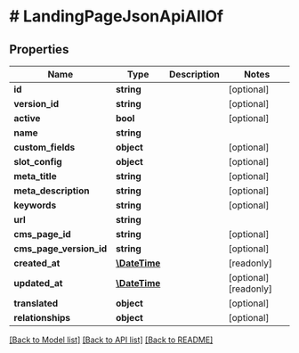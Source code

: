 # # LandingPageJsonApiAllOf

## Properties

Name | Type | Description | Notes
------------ | ------------- | ------------- | -------------
**id** | **string** |  | [optional]
**version_id** | **string** |  | [optional]
**active** | **bool** |  | [optional]
**name** | **string** |  |
**custom_fields** | **object** |  | [optional]
**slot_config** | **object** |  | [optional]
**meta_title** | **string** |  | [optional]
**meta_description** | **string** |  | [optional]
**keywords** | **string** |  | [optional]
**url** | **string** |  |
**cms_page_id** | **string** |  | [optional]
**cms_page_version_id** | **string** |  | [optional]
**created_at** | [**\DateTime**](\DateTime.md) |  | [readonly]
**updated_at** | [**\DateTime**](\DateTime.md) |  | [optional] [readonly]
**translated** | **object** |  | [optional]
**relationships** | **object** |  | [optional]

[[Back to Model list]](../../README.md#models) [[Back to API list]](../../README.md#endpoints) [[Back to README]](../../README.md)
